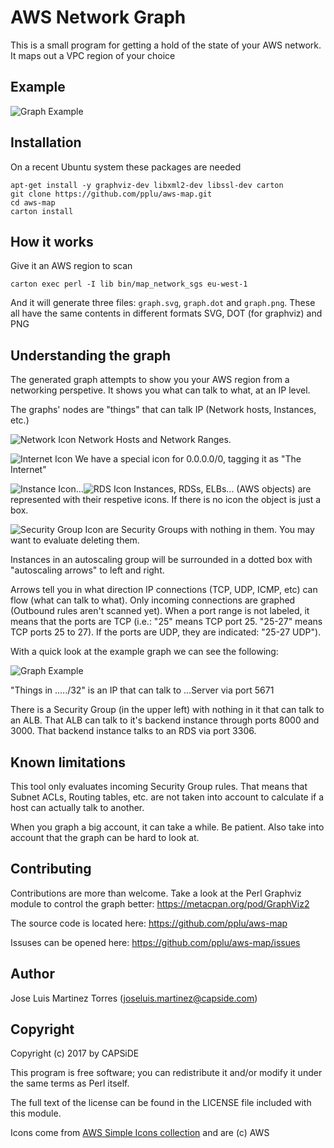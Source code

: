 # AWS Network Graph

This is a small program for getting a hold of the state of your AWS network. It maps out
a VPC region of your choice

## Example

![Graph Example](https://raw.githubusercontent.com/pplu/aws-map/master/examples/graph1.png)

## Installation

On a recent Ubuntu system these packages are needed

```
apt-get install -y graphviz-dev libxml2-dev libssl-dev carton
git clone https://github.com/pplu/aws-map.git
cd aws-map
carton install
```

## How it works

Give it an AWS region to scan

```
carton exec perl -I lib bin/map_network_sgs eu-west-1
```

And it will generate three files: `graph.svg`, `graph.dot` and `graph.png`. These
all have the same contents in different formats SVG, DOT (for graphviz) and PNG

## Understanding the graph

The generated graph attempts to show you your AWS region from a networking perspetive. It shows you what can talk to what, at an IP level.

The graphs' nodes are "things" that can talk IP (Network hosts, Instances, etc.)

![Network Icon](https://github.com/pplu/aws-map/raw/master/icons/network.png) Network Hosts and Network Ranges.

![Internet Icon](https://github.com/pplu/aws-map/raw/master/icons/internet.png) We have a special icon for 0.0.0.0/0, tagging it as "The Internet"

![Instance Icon](https://github.com/pplu/aws-map/raw/master/icons/i.png)...![RDS Icon](https://github.com/pplu/aws-map/raw/master/icons/rds.png) Instances, RDSs, ELBs... (AWS objects) are represented with their respetive icons. If there is no icon the object is just a box.

![Security Group Icon](https://github.com/pplu/aws-map/raw/master/icons/security_group.png) are Security Groups with nothing in them. You may want to evaluate deleting them.

Instances in an autoscaling group will be surrounded in a dotted box with "autoscaling arrows" to left and right.

Arrows tell you in what direction IP connections (TCP, UDP, ICMP, etc) can flow (what can talk to what). Only incoming connections are graphed (Outbound rules aren't scanned yet). When a port range is not labeled, it means that the ports are TCP (i.e.: "25" means TCP port 25. "25-27" means TCP ports 25 to 27). If the ports are UDP, they are indicated: "25-27 UDP").

With a quick look at the example graph we can see the following:

![Graph Example](https://raw.githubusercontent.com/pplu/aws-map/master/examples/graph1.png)

"Things in ...../32" is an IP that can talk to ...Server via port 5671

There is a Security Group (in the upper left) with nothing in it that can talk to an ALB. That ALB can talk to it's backend instance through ports 8000 and 3000. That backend instance talks to an RDS via port 3306.

## Known limitations

This tool only evaluates incoming Security Group rules. That means that Subnet ACLs, Routing tables, etc. are not taken into account to calculate if a host can actually talk to another.

When you graph a big account, it can take a while. Be patient. Also take into account that the graph can be hard to look at.

## Contributing

Contributions are more than welcome. Take a look at the Perl Graphviz module to control the graph better: https://metacpan.org/pod/GraphViz2

The source code is located here: https://github.com/pplu/aws-map

Issuses can be opened here: https://github.com/pplu/aws-map/issues

## Author

Jose Luis Martinez Torres (joseluis.martinez@capside.com)

## Copyright

Copyright (c) 2017 by CAPSiDE

This program is free software; you can redistribute
it and/or modify it under the same terms as Perl itself.

The full text of the license can be found in the
LICENSE file included with this module.

Icons come from [AWS Simple Icons collection](https://aws.amazon.com/es/architecture/icons/) and are (c) AWS

